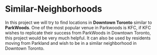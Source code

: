 # Similar-Neighborhoods

In this project we will try to find locations in **Downtown Toronto** similar to **ParkWoods**. One of the most popular venue in Parkwoods is KFC, if KFC wishes to replicate their success from ParkWoods in Downtown Toronto, this project would be very much helpful. It can also be used by residents moving from Parkland and wish to be in a similar neighborhood in Downtown Toronto.
